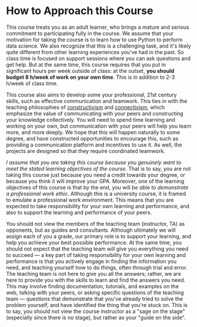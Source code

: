 # How to Approach this Course

This course treats you as an adult learner, who brings a mature and serious commitment to participating fully in the course. We assume that your motivation for taking the course is to learn how to use Python to perform data science. We also recognize that this is a challenging task, and it's likely quite different from other learning experiences you've had in the past. So class time is focused on support sessions where you can ask questions and get help. But at the same time, this course requires that you put in significant hours per week outside of class: at the outset, **you should budget 8 h/week of work on your own time**. This is in addition to 2-3 h/week of class time.

This course also aims to develop some your professional, 21st century skills, such as effective communication and teamwork. This ties in with the teaching philosophies of [constructivism](1-intro/constructivism) and [connectivism](1-intro/connectivism), which emphasize the value of communicating with your peers and constructing your knowledge collectively. You will need to spend time learning and working on your own, but communication with your peers will help you learn more, and more deeply. We hope that this will happen naturally to some degree, and have constructed opportunities to encourage this, such as providing a communication platform and incentives to use it. As well, the projects are designed so that they require coordinated teamwork.

*I assume that you are taking this course because you genuinely want to meet the stated learning objectives of the course*. That is to say, you are not taking this course just because you need a credit towards your degree, or because you think it will improve your GPA. Moreover, one of the learning objectives of this course is that by the end, you will *be able to demonstrate a professional work ethic*. Although this is a university course, it is framed to emulate a professional work environment. This means that you are expected to take responsibility for your own learning and performance, and also to support the learning and performance of your peers.

You should not view the members of the teaching team (instructor, TA) as opponents, but as guides and consultants. Although ultimately we will assign each of you a grade, our primary role is to support your learning, and help you achieve your best possible performance. At the same time, you should not expect that the teaching team will give you everything you need to succeed — a key part of taking responsibility for your own learning and performance is that you actively engage in finding the information you need, and teaching yourself how to do things, often through trial and error. The teaching team is not here to give you all the answers; rather, we are here to provide you with the skills to learn and find the answers you need. This may involve finding documentation, tutorials, and examples on the web, talking with your peers, or asking specific questions of the teaching team — questions that demonstrate that you've already tried to solve the problem yourself, and have identified the thing that you're stuck on. This is to say, you should not view the course instructor as a "sage on the stage" (especially since there is no stage), but rather as your "guide on the side".
